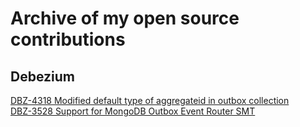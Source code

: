 # Archive of my open source contributions

## Debezium
[DBZ-4318 Modified default type of aggregateid in outbox collection](https://github.com/debezium/debezium/pull/2967)  
[DBZ-3528 Support for MongoDB Outbox Event Router SMT](https://github.com/debezium/debezium/pull/2877)
